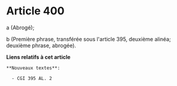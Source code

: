 # Article 400

a  (Abrogé);

b  (Première phrase, transférée sous l'article 395, deuxième alinéa; deuxième phrase, abrogée).

**Liens relatifs à cet article**

	**Nouveaux textes**:

	  - CGI 395 AL. 2
